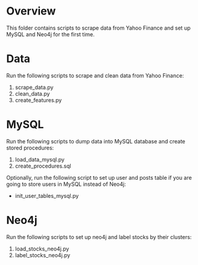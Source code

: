 # Overview

This folder contains scripts to scrape data from Yahoo Finance and set up MySQL and Neo4j for the first time. 

# Data

Run the following scripts to scrape and clean data from Yahoo Finance:

1. scrape_data.py
2. clean_data.py
3. create_features.py

# MySQL

Run the following scripts to dump data into MySQL database and create stored procedures:

1. load_data_mysql.py
2. create_procedures.sql

Optionally, run the following script to set up user and posts table if you are going to store users in MySQL instead of Neo4j:

- init_user_tables_mysql.py

# Neo4j

Run the following scripts to set up neo4j and label stocks by their clusters:

1. load_stocks_neo4j.py
2. label_stocks_neo4j.py
